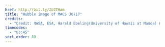 ```yaml
---
href: http://bit.ly/2b2THam
title: "Hubble image of MACS J0717"
credits:
  - "Credit: NASA, ESA, Harald Ebeling(University of Hawaii at Manoa) &amp; Jean-Paul Kneib (LAM)"
timecodes:
  - "03:45"
sort_order: 80
---
```

